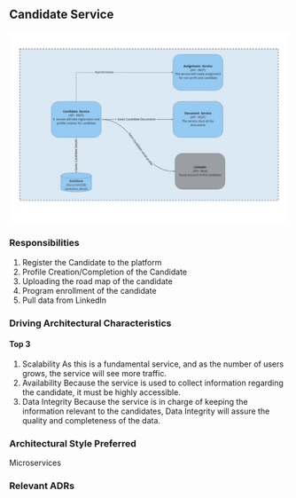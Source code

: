 ## Candidate Service

![Image](../diagrams/candidate-service.jpg)

### Responsibilities

1. Register the Candidate to the platform
2. Profile Creation/Completion of the Candidate
3. Uploading the road map of the candidate
4. Program enrollment of the candidate
5. Pull data from LinkedIn

### Driving Architectural Characteristics

#### Top 3

1. Scalability
   As this is a fundamental service, and as the number of users grows, the service will see more traffic.
2. Availability
   Because the service is used to collect information regarding the candidate, it must be highly accessible.
3. Data Integrity
   Because the service is in charge of keeping the information relevant to the candidates, Data Integrity will assure the quality and completeness of the data.

### Architectural Style Preferred

Microservices

### Relevant ADRs
